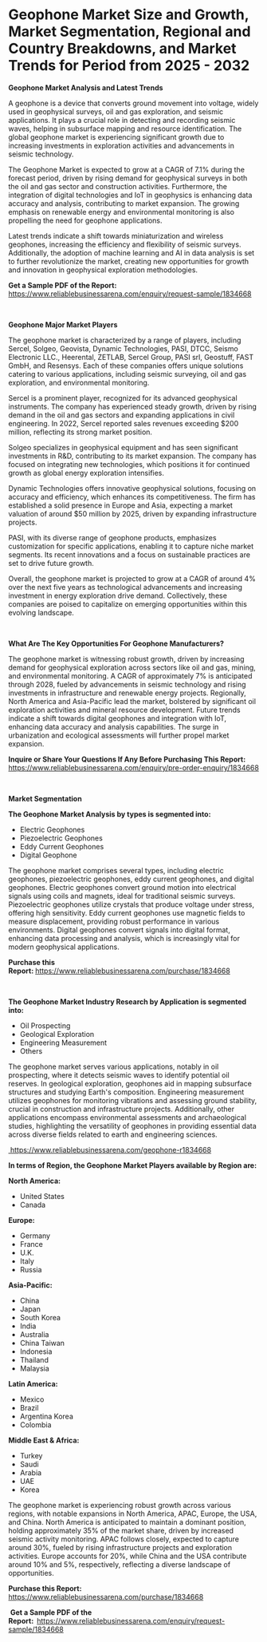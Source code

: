 <p><h1>Geophone Market Size and Growth, Market Segmentation, Regional and Country Breakdowns, and Market Trends for Period from 2025 -  2032</h1></p><p><strong>Geophone Market Analysis and Latest Trends</strong></p>
<p><p>A geophone is a device that converts ground movement into voltage, widely used in geophysical surveys, oil and gas exploration, and seismic applications. It plays a crucial role in detecting and recording seismic waves, helping in subsurface mapping and resource identification. The global geophone market is experiencing significant growth due to increasing investments in exploration activities and advancements in seismic technology.</p><p>The Geophone Market is expected to grow at a CAGR of 7.1% during the forecast period, driven by rising demand for geophysical surveys in both the oil and gas sector and construction activities. Furthermore, the integration of digital technologies and IoT in geophysics is enhancing data accuracy and analysis, contributing to market expansion. The growing emphasis on renewable energy and environmental monitoring is also propelling the need for geophone applications. </p><p>Latest trends indicate a shift towards miniaturization and wireless geophones, increasing the efficiency and flexibility of seismic surveys. Additionally, the adoption of machine learning and AI in data analysis is set to further revolutionize the market, creating new opportunities for growth and innovation in geophysical exploration methodologies.</p></p>
<p><strong>Get a Sample PDF of the Report:&nbsp;</strong> <a href="https://www.reliablebusinessarena.com/enquiry/request-sample/1834668?utm_campaign=3088&utm_medium=2&utm_source=Github&utm_content=ia&utm_term=16042025&utm_id=geophone">https://www.reliablebusinessarena.com/enquiry/request-sample/1834668</a></p>
<p>&nbsp;</p>
<p><strong>Geophone Major Market Players</strong></p>
<p><p>The geophone market is characterized by a range of players, including Sercel, Solgeo, Geovista, Dynamic Technologies, PASI, DTCC, Seismo Electronic LLC., Heerental, ZETLAB, Sercel Group, PASI srl, Geostuff, FAST GmbH, and Resensys. Each of these companies offers unique solutions catering to various applications, including seismic surveying, oil and gas exploration, and environmental monitoring.</p><p>Sercel is a prominent player, recognized for its advanced geophysical instruments. The company has experienced steady growth, driven by rising demand in the oil and gas sectors and expanding applications in civil engineering. In 2022, Sercel reported sales revenues exceeding $200 million, reflecting its strong market position.</p><p>Solgeo specializes in geophysical equipment and has seen significant investments in R&D, contributing to its market expansion. The company has focused on integrating new technologies, which positions it for continued growth as global energy exploration intensifies.</p><p>Dynamic Technologies offers innovative geophysical solutions, focusing on accuracy and efficiency, which enhances its competitiveness. The firm has established a solid presence in Europe and Asia, expecting a market valuation of around $50 million by 2025, driven by expanding infrastructure projects.</p><p>PASI, with its diverse range of geophone products, emphasizes customization for specific applications, enabling it to capture niche market segments. Its recent innovations and a focus on sustainable practices are set to drive future growth.</p><p>Overall, the geophone market is projected to grow at a CAGR of around 4% over the next five years as technological advancements and increasing investment in energy exploration drive demand. Collectively, these companies are poised to capitalize on emerging opportunities within this evolving landscape.</p></p>
<p>&nbsp;</p>
<p><strong>What Are The Key Opportunities For Geophone Manufacturers?</strong></p>
<p><p>The geophone market is witnessing robust growth, driven by increasing demand for geophysical exploration across sectors like oil and gas, mining, and environmental monitoring. A CAGR of approximately 7% is anticipated through 2028, fueled by advancements in seismic technology and rising investments in infrastructure and renewable energy projects. Regionally, North America and Asia-Pacific lead the market, bolstered by significant oil exploration activities and mineral resource development. Future trends indicate a shift towards digital geophones and integration with IoT, enhancing data accuracy and analysis capabilities. The surge in urbanization and ecological assessments will further propel market expansion.</p></p>
<p><strong>Inquire or Share Your Questions If Any Before Purchasing This Report:</strong> <a href="https://www.reliablebusinessarena.com/enquiry/pre-order-enquiry/1834668?utm_campaign=3088&utm_medium=2&utm_source=Github&utm_content=ia&utm_term=16042025&utm_id=geophone">https://www.reliablebusinessarena.com/enquiry/pre-order-enquiry/1834668</a></p>
<p>&nbsp;</p>
<p><strong>Market Segmentation</strong></p>
<p><strong>The Geophone Market Analysis by types is segmented into:</strong></p>
<p><ul><li>Electric Geophones</li><li>Piezoelectric Geophones</li><li>Eddy Current Geophones</li><li>Digital Geophone</li></ul></p>
<p><p>The geophone market comprises several types, including electric geophones, piezoelectric geophones, eddy current geophones, and digital geophones. Electric geophones convert ground motion into electrical signals using coils and magnets, ideal for traditional seismic surveys. Piezoelectric geophones utilize crystals that produce voltage under stress, offering high sensitivity. Eddy current geophones use magnetic fields to measure displacement, providing robust performance in various environments. Digital geophones convert signals into digital format, enhancing data processing and analysis, which is increasingly vital for modern geophysical applications.</p></p>
<p><strong>Purchase this Report:&nbsp;</strong><a href="https://www.reliablebusinessarena.com/purchase/1834668?utm_campaign=3088&utm_medium=2&utm_source=Github&utm_content=ia&utm_term=16042025&utm_id=geophone">https://www.reliablebusinessarena.com/purchase/1834668</a></p>
<p>&nbsp;</p>
<p><strong>The Geophone Market Industry Research by Application is segmented into:</strong></p>
<p><ul><li>Oil Prospecting</li><li>Geological Exploration</li><li>Engineering Measurement</li><li>Others</li></ul></p>
<p><p>The geophone market serves various applications, notably in oil prospecting, where it detects seismic waves to identify potential oil reserves. In geological exploration, geophones aid in mapping subsurface structures and studying Earth's composition. Engineering measurement utilizes geophones for monitoring vibrations and assessing ground stability, crucial in construction and infrastructure projects. Additionally, other applications encompass environmental assessments and archaeological studies, highlighting the versatility of geophones in providing essential data across diverse fields related to earth and engineering sciences.</p></p>
<p><a href="https://www.reliablebusinessarena.com/geophone-r1834668?utm_campaign=3088&utm_medium=2&utm_source=Github&utm_content=ia&utm_term=16042025&utm_id=geophone">&nbsp;https://www.reliablebusinessarena.com/geophone-r1834668</a></p>
<p><strong>In terms of Region, the Geophone Market Players available by Region are:</strong></p>
<p>
    <p> <strong> North America: </strong>
        <ul>
            <li>United States</li>
            <li>Canada</li>
        </ul>
        </p> 
    <p> <strong> Europe: </strong>
        <ul>
            <li>Germany</li>
            <li>France</li>
            <li>U.K.</li>
            <li>Italy</li>
            <li>Russia</li>
        </ul>
        </p> 
    <p> <strong> Asia-Pacific: </strong>
        <ul>
            <li>China</li>
            <li>Japan</li>
            <li>South Korea</li>
            <li>India</li>
            <li>Australia</li>
            <li>China Taiwan</li>
            <li>Indonesia</li>
            <li>Thailand</li>
            <li>Malaysia</li>
        </ul>
        </p> 
    <p> <strong> Latin America: </strong>
        <ul>
            <li>Mexico</li>
            <li>Brazil</li>
            <li>Argentina Korea</li>
            <li>Colombia</li>
        </ul>
        </p> 
    <p> <strong> Middle East & Africa: </strong>
        <ul>
            <li>Turkey</li>
            <li>Saudi</li>
            <li>Arabia</li>
            <li>UAE</li>
            <li>Korea</li>
        </ul>
    </p>
    </p>
<p><p>The geophone market is experiencing robust growth across various regions, with notable expansions in North America, APAC, Europe, the USA, and China. North America is anticipated to maintain a dominant position, holding approximately 35% of the market share, driven by increased seismic activity monitoring. APAC follows closely, expected to capture around 30%, fueled by rising infrastructure projects and exploration activities. Europe accounts for 20%, while China and the USA contribute around 10% and 5%, respectively, reflecting a diverse landscape of opportunities.</p></p>
<p><strong>Purchase this Report: </strong><a href="https://www.reliablebusinessarena.com/purchase/1834668?utm_campaign=3088&utm_medium=2&utm_source=Github&utm_content=ia&utm_term=16042025&utm_id=geophone">https://www.reliablebusinessarena.com/purchase/1834668</a></p>
<p>&nbsp;<strong>Get a Sample PDF of the Report:&nbsp;&nbsp;</strong><a href="https://www.reliablebusinessarena.com/enquiry/request-sample/1834668?utm_campaign=3088&utm_medium=2&utm_source=Github&utm_content=ia&utm_term=16042025&utm_id=geophone">https://www.reliablebusinessarena.com/enquiry/request-sample/1834668</a></p>
<p><strong></strong></p>
<p><p></p><p></p><p></p></p>